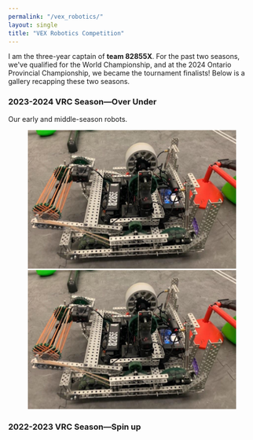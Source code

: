 ```yaml
---
permalink: "/vex_robotics/"
layout: single
title: "VEX Robotics Competition"
---
```

I am the three-year captain of **team 82855X**. For the past two seasons, we've qualified for the World Championship, and at the 2024 Ontario Provincial Championship, we became the tournament finalists! Below is a gallery recapping these two seasons.

### 2023-2024 VRC Season—Over Under
Our early and middle-season robots.
<figure class="half">
    <a href="/assets/images/robotics/over_under/v1.png"><img src="/assets/images/robotics/over_under/v1.png"></a>
    <a href="/assets/images/robotics/over_under/v1.png"><img src="/assets/images/robotics/over_under/v1.png"></a>
</figure>


### 2022-2023 VRC Season—Spin up
